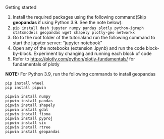 Getting started
1. Install the required packages using the following command(Skip **geopandas** if using Python 3.9. See the note below): 
2. ```pip install dash jupyter numpy pandas plotly python-igraph statsmodels geopandas wget shapely plotly-geo networkx```
3. Go to the root folder of the tutorialand run the following command to start the jupyter server: “jupyter notebook”
4. Open any of the notebooks (extension .ipynb) and run the code block-by-block. Experiment by changing and running each block of code
5. Refer to https://plotly.com/python/plotly-fundamentals/ for fundamentals of plotly

**NOTE:** For Python 3.9, run the following commands to install geopandas

    pip install wheel
    pip install pipwin

    pipwin install numpy
    pipwin install pandas
    pipwin install shapely
    pipwin install gdal
    pipwin install fiona
    pipwin install pyproj
    pipwin install six
    pipwin install rtree
    pipwin install geopandas
